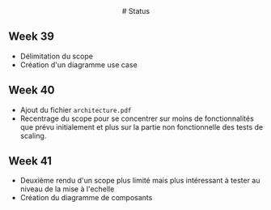 <center>
# Status
</center>


## Week 39

- Délimitation du scope
- Création d'un diagramme use case

## Week 40

- Ajout du fichier `architecture.pdf`
- Recentrage du scope pour se concentrer sur moins de fonctionnalités que prévu initialement et plus sur la partie non fonctionnelle des tests de scaling.


## Week 41

- Deuxième rendu d'un scope plus limité mais plus intéressant à tester au niveau de la mise à l'echelle
- Création du diagramme de composants